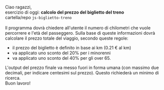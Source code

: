 Ciao ragazzi,<br>
esercizio di oggi: **calcolo del prezzo del biglietto del treno** <br>
cartella/repo `js-biglietto-treno`<br>
<br>
Il programma dovrà chiedere all'utente il numero di chilometri che vuole percorrere e l'età del passeggero.
Sulla base di queste informazioni dovrà calcolare il prezzo totale del viaggio, secondo queste regole:
- il prezzo del biglietto è definito in base ai km (0.21 € al km)
- va applicato uno sconto del 20% per i minorenni
- va applicato uno sconto del 40% per gli over 65.<br>

L'output del prezzo finale va messo fuori in forma umana (con massimo due decimali, per indicare centesimi sul prezzo). Questo richiederà un minimo di ricerca.<br>
Buon lavoro!